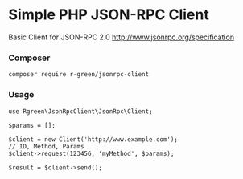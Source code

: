# Simple PHP JSON-RPC Client

Basic Client for JSON-RPC 2.0
http://www.jsonrpc.org/specification

### Composer

```
composer require r-green/jsonrpc-client
```

### Usage

```
use Rgreen\JsonRpcClient\JsonRpc\Client;

$params = [];

$client = new Client('http://www.example.com');
// ID, Method, Params
$client->request(123456, 'myMethod', $params); 

$result = $client->send();
```

